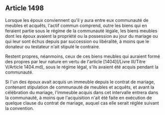 Article 1498
----
Lorsque les époux conviennent qu'il y aura entre eux communauté de meubles et
acquêts, l'actif commun comprend, outre les biens qui en feraient partie sous le
régime de la communauté légale, les biens meubles dont les époux avaient la
propriété ou la possession au jour du mariage ou qui leur sont échus depuis par
succession ou libéralité, à moins que le donateur ou testateur n'ait stipulé le
contraire.

Restent propres, néanmoins, ceux de ces biens meubles qui auraient formé des
propres par leur nature en vertu de l'article [1404](/Livre III/Titre V/Article 1404.md), sous le régime légal, s'ils
avaient été acquis pendant la communauté.

Si l'un des époux avait acquis un immeuble depuis le contrat de mariage,
contenant stipulation de communauté de meubles et acquêts, et avant la
célébration du mariage, l'immeuble acquis dans cet intervalle entrera dans la
communauté, à moins que l'acquisition n'ait été faite en exécution de quelque
clause du contrat de mariage, auquel cas elle serait réglée suivant la
convention.
